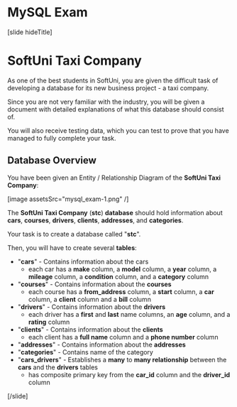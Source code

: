# MySQL Exam
[slide hideTitle]
# SoftUni Taxi Company

As one of the best students in SoftUni, you are given the difficult task of developing a database for its new business project - a taxi company. 

Since you are not very familiar with the industry, you will be given a document with detailed explanations of what this database should consist of. 

You will also receive testing data, which you can test to prove that you have managed to fully complete your task.

## Database Overview
You have been given an Entity / Relationship Diagram of the **SoftUni Taxi Company**:

[image assetsSrc="mysql_exam-1.png" /]

The **SoftUni Taxi Company** (**stc**) **database** should hold information about **cars**, **courses**, **drivers**, **clients**, **addresses**, and **categories**.

Your task is to create a database called "**stc**". 

Then, you will have to create several **tables**:

- "**cars**" - Contains information about the cars
  - each car has a **make** column, a **model** column, a **year** column, a **mileage** column, a **condition** column, and a **category** column
- "**courses**" - Contains information about the **courses**
   - each course has a **from_address** column, a **start** column, a **car** column, a **client** column and a **bill** column
- "**drivers**" - Contains information about the **drivers**
   - each driver has a **first** and **last** name columns, an **age** column, and a **rating** column
- "**clients**" - Contains information about the **clients**
   - each client has a **full name** column and a **phone number** column
- "**addresses**" - Contains information about the **addresses**
- "**categories**" - Contains name of the category
- "**cars_drivers**" - Establishes a **many** to **many relationship** between the **cars** and the **drivers** tables
   - has composite primary key from the **car_id** column and the **driver_id** column



[/slide]